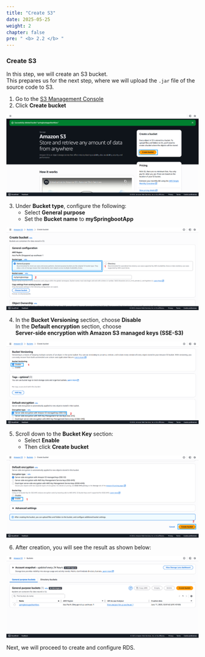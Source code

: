 ```yaml
---
title: "Create S3"
date: 2025-05-25
weight: 2
chapter: false
pre: " <b> 2.2 </b> "
---
```


### Create S3

In this step, we will create an S3 bucket.  
This prepares us for the next step, where we will upload the `.jar` file of the source code to S3.

1. Go to the [S3 Management Console](https://console.aws.amazon.com/s3/home)  
2. Click **Create bucket**

![s3](/images/2.prerequisite/011-s3-step1.png)

3. Under **Bucket type**, configure the following:  
   - Select **General purpose**  
   - Set the **Bucket name** to **mySpringbootApp**

![s3](/images/2.prerequisite/012-s3-step2.png)

4. In the **Bucket Versioning** section, choose **Disable**  
   In the **Default encryption** section, choose  
   **Server-side encryption with Amazon S3 managed keys (SSE-S3)**

![s3](/images/2.prerequisite/013-s3-step3.png)

5. Scroll down to the **Bucket Key** section:  
   - Select **Enable**  
   - Then click **Create bucket**

![s3](/images/2.prerequisite/014-s3-step4.png)

6. After creation, you will see the result as shown below:

![s3](/images/2.prerequisite/015-s3-step5.png)

Next, we will proceed to create and configure RDS.
